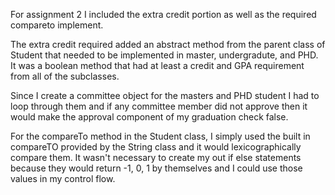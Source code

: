 For assignment 2 I included the extra credit portion as well as the required compareto implement.

The extra credit required added an abstract method from the parent class of Student that needed to be implemented in master, undergradute, and PHD. It was a boolean method that had at least a credit and GPA requirement from all of the subclasses. 

Since I create a committee object for the masters and PHD student I had to loop through them and if any committee member did not approve then it would make the approval component of my graduation check false. 

For the compareTo method in the Student class, I simply used the built in compareTO provided by the String class and it would lexicographically compare them. It wasn't necessary to create my out if else statements because they would return -1, 0, 1 by themselves and I could use those values in my control flow. 